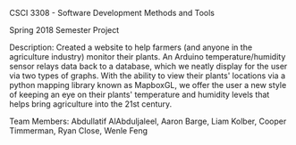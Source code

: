 CSCI 3308 - Software Development Methods and Tools

Spring 2018 Semester Project

Description: Created a website to help farmers (and anyone in the agriculture industry) monitor their plants. An Arduino temperature/humidity sensor relays data back to a database, which we neatly display for the user via two types of graphs. With the ability to view their plants' locations via a python mapping library known as MapboxGL, we offer the user a new style of keeping an eye on their plants' temperature and humidity levels that helps bring agriculture into the 21st century. 

Team Members:
Abdullatif AlAbduljaleel, 
Aaron Barge, 
Liam Kolber, 
Cooper Timmerman, 
Ryan Close,
Wenle Feng

